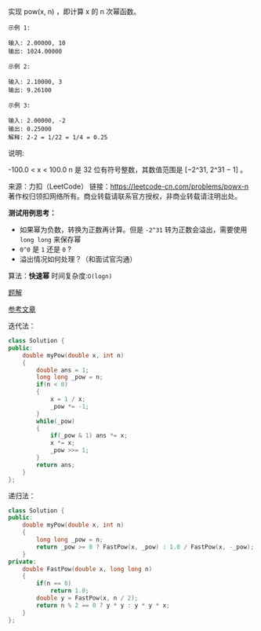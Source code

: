 实现 pow(x, n) ，即计算 x 的 n 次幂函数。

```
示例 1:

输入: 2.00000, 10
输出: 1024.00000

示例 2:

输入: 2.10000, 3
输出: 9.26100

示例 3:

输入: 2.00000, -2
输出: 0.25000
解释: 2-2 = 1/22 = 1/4 = 0.25
```

说明:

-100.0 < x < 100.0
n 是 32 位有符号整数，其数值范围是 [−2^31, 2^31 − 1] 。

来源：力扣（LeetCode）
链接：https://leetcode-cn.com/problems/powx-n
著作权归领扣网络所有。商业转载请联系官方授权，非商业转载请注明出处。



**测试用例思考：**

- 如果幂为负数，转换为正数再计算。但是 `-2^31` 转为正数会溢出，需要使用 `long long` 来保存幂
- `0^0` 是 `1` 还是 `0` ?
- 溢出情况如何处理？（和面试官沟通）

算法：**快速幂** 时间复杂度:`O(logn)`

[题解](https://leetcode-cn.com/problems/powx-n/solution/powx-n-by-leetcode-solution/)

[参考文章](https://blog.csdn.net/qq_43827595/article/details/106157681)

迭代法：

```cpp
class Solution {
public:
    double myPow(double x, int n) 
    {
        double ans = 1;
        long long _pow = n;
        if(n < 0)
        {
            x = 1 / x;
            _pow *= -1;
        }
        while(_pow)
        {
            if(_pow & 1) ans *= x;
            x *= x;
            _pow >>= 1;
        }
        return ans;
    }
};
```

递归法：

```cpp
class Solution {
public:
    double myPow(double x, int n) 
    {
        long long _pow = n;
        return _pow >= 0 ? FastPow(x, _pow) : 1.0 / FastPow(x, -_pow);
    }
private:
    double FastPow(double x, long long n)
    {
        if(n == 0)
            return 1.0;
        double y = FastPow(x, n / 2);
        return n % 2 == 0 ? y * y : y * y * x; 
    }
};
```

